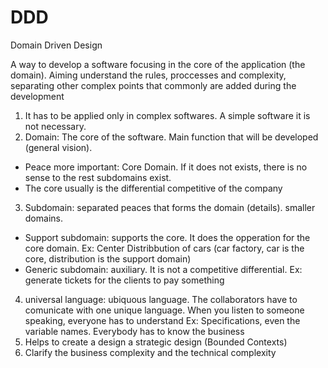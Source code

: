 # DDD
Domain Driven Design

A way to develop a software focusing in the core of the application (the domain). Aiming understand the rules, proccesses and complexity, separating other complex points that commonly are added during the development

1) It has to be applied only in complex softwares. A simple software it is not necessary.
2) Domain: The core of the software. Main function that will be developed (general vision).
  - Peace more important: Core Domain. If it does not exists, there is no sense to the rest subdomains exist. 
  - The core usually is the differential competitive of the company
3) Subdomain: separated peaces that forms the domain (details). smaller domains.
  - Support subdomain: supports the core. It does the opperation for the core domain. Ex: Center Distribbution of cars (car factory, car is the core, distribution is the support domain) 
  - Generic subdomain: auxiliary. It is not a competitive differential. Ex: generate tickets for the clients to pay something
4) universal language: ubiquous language. The collaborators have to comunicate with one unique language. When you listen to someone speaking, everyone has to understand
  Ex: Specifications, even the variable names. Everybody has to know the business
5) Helps to create a design a strategic design (Bounded Contexts)
6) Clarify the business complexity and the technical complexity 
